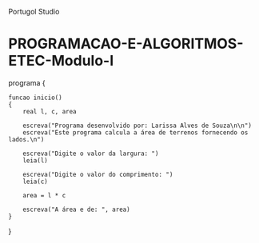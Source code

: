Portugol Studio

# PROGRAMACAO-E-ALGORITMOS-ETEC-Modulo-I

programa
{
	
	funcao inicio()
	{
		real l, c, area

		escreva("Programa desenvolvido por: Larissa Alves de Souza\n\n")
		escreva("Este programa calcula a área de terrenos fornecendo os lados.\n")

		escreva("Digite o valor da largura: ")
		leia(l)
		
		escreva("Digite o valor do comprimento: ")
		leia(c)

		area = l * c

		escreva("A área e de: ", area)
	}
}

